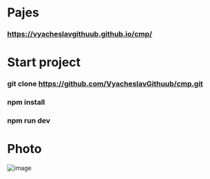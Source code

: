 # Pajes

### https://vyacheslavgithuub.github.io/cmp/

# Start project

### git clone https://github.com/VyacheslavGithuub/cmp.git

### npm install

### npm run dev

# Photo

![image](https://user-images.githubusercontent.com/111220807/205220241-de90de13-7bb7-4419-a823-efde61749734.png)
